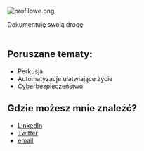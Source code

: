 ![profilowe.png](https://dsc.cloud/da9e07/profilowe.png)
<br>
<div class="main-paragraph">Dokumentuję swoją drogę.</div>
<br>

## Poruszane tematy:

- Perkusja
- Automatyzacje ułatwiające życie
- Cyberbezpieczeństwo

## Gdzie możesz mnie znaleźć?

- [LinkedIn](https://www.linkedin.com/in/adrian-maryniewski-8a9055121/)
- [Twitter](https://twitter.com/amaryniewski)
- [email](mailto:adrian@maryniewski.pl)
